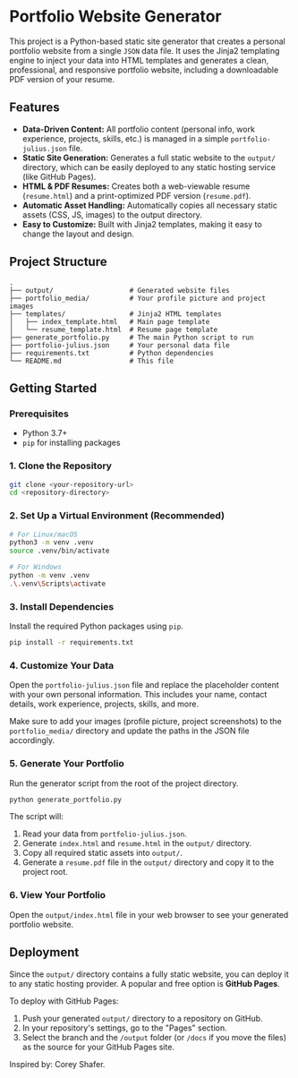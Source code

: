 # Portfolio Website Generator

This project is a Python-based static site generator that creates a personal portfolio website from a single `JSON` data file. It uses the Jinja2 templating engine to inject your data into HTML templates and generates a clean, professional, and responsive portfolio website, including a downloadable PDF version of your resume.

## Features

- **Data-Driven Content:** All portfolio content (personal info, work experience, projects, skills, etc.) is managed in a simple `portfolio-julius.json` file.
- **Static Site Generation:** Generates a full static website to the `output/` directory, which can be easily deployed to any static hosting service (like GitHub Pages).
- **HTML & PDF Resumes:** Creates both a web-viewable resume (`resume.html`) and a print-optimized PDF version (`resume.pdf`).
- **Automatic Asset Handling:** Automatically copies all necessary static assets (CSS, JS, images) to the output directory.
- **Easy to Customize:** Built with Jinja2 templates, making it easy to change the layout and design.

## Project Structure

```
.
├── output/                   # Generated website files
├── portfolio_media/          # Your profile picture and project images
├── templates/                # Jinja2 HTML templates
│   ├── index_template.html   # Main page template
│   └── resume_template.html  # Resume page template
├── generate_portfolio.py     # The main Python script to run
├── portfolio-julius.json     # Your personal data file
├── requirements.txt          # Python dependencies
└── README.md                 # This file
```

## Getting Started

### Prerequisites

- Python 3.7+
- `pip` for installing packages

### 1. Clone the Repository

```bash
git clone <your-repository-url>
cd <repository-directory>
```

### 2. Set Up a Virtual Environment (Recommended)

```bash
# For Linux/macOS
python3 -m venv .venv
source .venv/bin/activate

# For Windows
python -m venv .venv
.\.venv\Scripts\activate
```

### 3. Install Dependencies

Install the required Python packages using `pip`.

```bash
pip install -r requirements.txt
```

### 4. Customize Your Data

Open the `portfolio-julius.json` file and replace the placeholder content with your own personal information. This includes your name, contact details, work experience, projects, skills, and more.

Make sure to add your images (profile picture, project screenshots) to the `portfolio_media/` directory and update the paths in the JSON file accordingly.

### 5. Generate Your Portfolio

Run the generator script from the root of the project directory.

```bash
python generate_portfolio.py
```

The script will:
1.  Read your data from `portfolio-julius.json`.
2.  Generate `index.html` and `resume.html` in the `output/` directory.
3.  Copy all required static assets into `output/`.
4.  Generate a `resume.pdf` file in the `output/` directory and copy it to the project root.

### 6. View Your Portfolio

Open the `output/index.html` file in your web browser to see your generated portfolio website.

## Deployment

Since the `output/` directory contains a fully static website, you can deploy it to any static hosting provider. A popular and free option is **GitHub Pages**.

To deploy with GitHub Pages:
1. Push your generated `output/` directory to a repository on GitHub.
2. In your repository's settings, go to the "Pages" section.
3. Select the branch and the `/output` folder (or `/docs` if you move the files) as the source for your GitHub Pages site.

Inspired by: Corey Shafer.